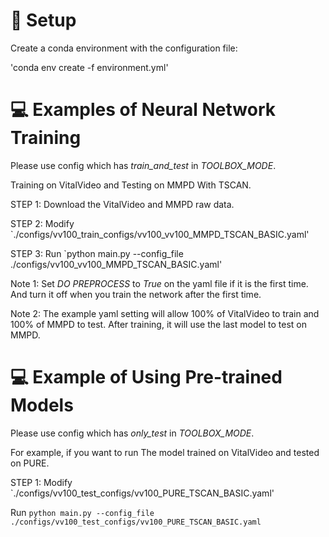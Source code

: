 # :wrench: Setup

Create a conda environment with the configuration file:

'conda env create -f environment.yml'

# :computer: Examples of Neural Network Training

Please use config which has *train_and_test* in *TOOLBOX_MODE*.

Training on VitalVideo and Testing on MMPD With TSCAN.

STEP 1: Download the VitalVideo and MMPD raw data.

STEP 2: Modify `./configs/vv100_train_configs/vv100_vv100_MMPD_TSCAN_BASIC.yaml'

STEP 3: Run `python main.py --config_file ./configs/vv100_vv100_MMPD_TSCAN_BASIC.yaml'

Note 1: Set *DO PREPROCESS* to *True* on the yaml file if it is the first time. And turn it off when you train the network after the first time.

Note 2: The example yaml setting will allow 100% of VitalVideo to train and 100% of MMPD to test. 
After training, it will use the last model to test on MMPD.

# :computer: Example of Using Pre-trained Models

Please use config which has *only_test* in *TOOLBOX_MODE*.

For example, if you want to run The model trained on VitalVideo and tested on PURE.

STEP 1: Modify `./configs/vv100_test_configs/vv100_PURE_TSCAN_BASIC.yaml'

Run `python main.py --config_file ./configs/vv100_test_configs/vv100_PURE_TSCAN_BASIC.yaml`


